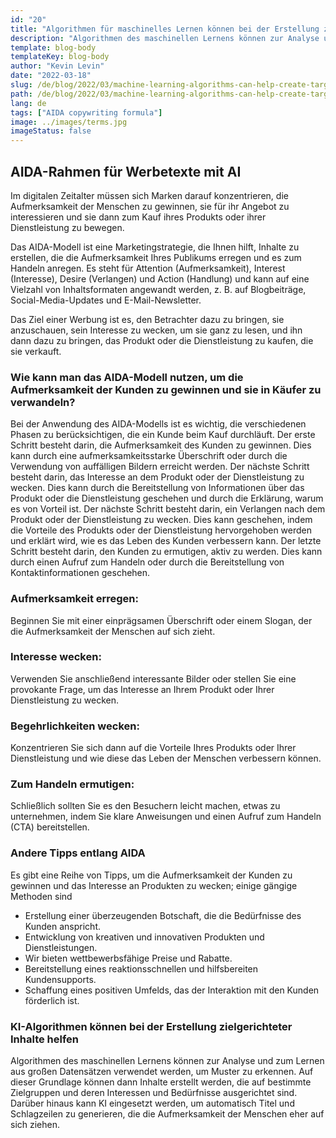 ```yaml
---
id: "20"
title: "Algorithmen für maschinelles Lernen können bei der Erstellung zielgerichteter Inhalte helfen"
description: "Algorithmen des maschinellen Lernens können zur Analyse und zum Lernen aus großen Datensätzen verwendet werden, um Muster zu erkennen. Diese können dann genutzt werden, um Inhalte zu erstellen, die auf bestimmte Zielgruppen und deren Interessen ausgerichtet sind. Durch den Einsatz von maschinellem Lernen können Unternehmen Inhalte erstellen, die für ihre Kunden relevanter sind und zur Steigerung des Umsatzes beitragen."
template: blog-body
templateKey: blog-body
author: "Kevin Levin"
date: "2022-03-18"
slug: /de/blog/2022/03/machine-learning-algorithms-can-help-create-targeted-content
path: /de/blog/2022/03/machine-learning-algorithms-can-help-create-targeted-content
lang: de
tags: ["AIDA copywriting formula"]
image: ../images/terms.jpg
imageStatus: false
---
```


## AIDA-Rahmen für Werbetexte mit AI

Im digitalen Zeitalter müssen sich Marken darauf konzentrieren, die Aufmerksamkeit der Menschen zu gewinnen, sie für ihr Angebot zu interessieren und sie dann zum Kauf ihres Produkts oder ihrer Dienstleistung zu bewegen.

Das AIDA-Modell ist eine Marketingstrategie, die Ihnen hilft, Inhalte zu erstellen, die die Aufmerksamkeit Ihres Publikums erregen und es zum Handeln anregen. Es steht für Attention (Aufmerksamkeit), Interest (Interesse), Desire (Verlangen) und Action (Handlung) und kann auf eine Vielzahl von Inhaltsformaten angewandt werden, z. B. auf Blogbeiträge, Social-Media-Updates und E-Mail-Newsletter.

Das Ziel einer Werbung ist es, den Betrachter dazu zu bringen, sie anzuschauen, sein Interesse zu wecken, um sie ganz zu lesen, und ihn dann dazu zu bringen, das Produkt oder die Dienstleistung zu kaufen, die sie verkauft.

### Wie kann man das AIDA-Modell nutzen, um die Aufmerksamkeit der Kunden zu gewinnen und sie in Käufer zu verwandeln?

Bei der Anwendung des AIDA-Modells ist es wichtig, die verschiedenen Phasen zu berücksichtigen, die ein Kunde beim Kauf durchläuft. Der erste Schritt besteht darin, die Aufmerksamkeit des Kunden zu gewinnen. Dies kann durch eine aufmerksamkeitsstarke Überschrift oder durch die Verwendung von auffälligen Bildern erreicht werden. Der nächste Schritt besteht darin, das Interesse an dem Produkt oder der Dienstleistung zu wecken. Dies kann durch die Bereitstellung von Informationen über das Produkt oder die Dienstleistung geschehen und durch die Erklärung, warum es von Vorteil ist. Der nächste Schritt besteht darin, ein Verlangen nach dem Produkt oder der Dienstleistung zu wecken. Dies kann geschehen, indem die Vorteile des Produkts oder der Dienstleistung hervorgehoben werden und erklärt wird, wie es das Leben des Kunden verbessern kann. Der letzte Schritt besteht darin, den Kunden zu ermutigen, aktiv zu werden. Dies kann durch einen Aufruf zum Handeln oder durch die Bereitstellung von Kontaktinformationen geschehen.

### Aufmerksamkeit erregen:

Beginnen Sie mit einer einprägsamen Überschrift oder einem Slogan, der die Aufmerksamkeit der Menschen auf sich zieht.

### Interesse wecken:

Verwenden Sie anschließend interessante Bilder oder stellen Sie eine provokante Frage, um das Interesse an Ihrem Produkt oder Ihrer Dienstleistung zu wecken.

### Begehrlichkeiten wecken:

Konzentrieren Sie sich dann auf die Vorteile Ihres Produkts oder Ihrer Dienstleistung und wie diese das Leben der Menschen verbessern können.

### Zum Handeln ermutigen:

Schließlich sollten Sie es den Besuchern leicht machen, etwas zu unternehmen, indem Sie klare Anweisungen und einen Aufruf zum Handeln (CTA) bereitstellen.

### Andere Tipps entlang AIDA

Es gibt eine Reihe von Tipps, um die Aufmerksamkeit der Kunden zu gewinnen und das Interesse an Produkten zu wecken; einige gängige Methoden sind

- Erstellung einer überzeugenden Botschaft, die die Bedürfnisse des Kunden anspricht.
- Entwicklung von kreativen und innovativen Produkten und Dienstleistungen.
- Wir bieten wettbewerbsfähige Preise und Rabatte.
- Bereitstellung eines reaktionsschnellen und hilfsbereiten Kundensupports.
- Schaffung eines positiven Umfelds, das der Interaktion mit den Kunden förderlich ist.

### KI-Algorithmen können bei der Erstellung zielgerichteter Inhalte helfen

Algorithmen des maschinellen Lernens können zur Analyse und zum Lernen aus großen Datensätzen verwendet werden, um Muster zu erkennen. Auf dieser Grundlage können dann Inhalte erstellt werden, die auf bestimmte Zielgruppen und deren Interessen und Bedürfnisse ausgerichtet sind. Darüber hinaus kann KI eingesetzt werden, um automatisch Titel und Schlagzeilen zu generieren, die die Aufmerksamkeit der Menschen eher auf sich ziehen.
